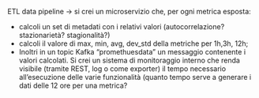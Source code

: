 ETL data pipeline -> si crei un microservizio che, per ogni metrica esposta:
- calcoli un set di metadati con i relativi valori (autocorrelazione? stazionarietà?
stagionalità?)
- calcoli il valore di max, min, avg, dev_std della metriche per 1h,3h, 12h;
- Inoltri in un topic Kafka “promethuesdata” un messaggio contenente i valori
calcolati.
Si crei un sistema di monitoraggio interno che renda visibile (tramite REST, log o come
exporter) il tempo necessario all’esecuzione delle varie funzionalità (quanto tempo serve a
generare i dati delle 12 ore per una metrica?